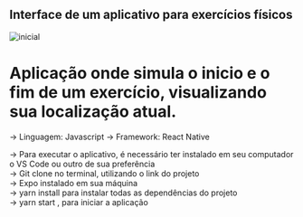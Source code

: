 ## Interface de um aplicativo para exercícios físicos

![inicial](https://user-images.githubusercontent.com/50889610/140053778-bea22268-baab-47c1-b226-3eebf648f209.jpeg)


# Aplicação onde simula o inicio e o fim de um exercício, visualizando sua localização atual.

-> Linguagem: Javascript
-> Framework: React Native

-> Para executar o aplicativo, é necessário ter instalado em seu computador o VS Code ou outro de sua preferência <br>
-> Git clone no terminal, utilizando o link do projeto <br>
-> Expo instalado em sua máquina <br>
-> yarn install para instalar todas as dependências do projeto <br>
-> yarn start , para iniciar a aplicação <br>
